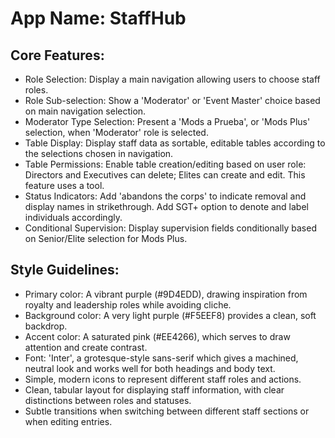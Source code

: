 # **App Name**: StaffHub

## Core Features:

- Role Selection: Display a main navigation allowing users to choose staff roles.
- Role Sub-selection: Show a 'Moderator' or 'Event Master' choice based on main navigation selection.
- Moderator Type Selection: Present a 'Mods a Prueba', or 'Mods Plus' selection, when 'Moderator' role is selected.
- Table Display: Display staff data as sortable, editable tables according to the selections chosen in navigation.
- Table Permissions: Enable table creation/editing based on user role: Directors and Executives can delete; Elites can create and edit. This feature uses a tool.
- Status Indicators: Add 'abandons the corps' to indicate removal and display names in strikethrough. Add SGT+ option to denote and label individuals accordingly.
- Conditional Supervision: Display supervision fields conditionally based on Senior/Elite selection for Mods Plus.

## Style Guidelines:

- Primary color: A vibrant purple (#9D4EDD), drawing inspiration from royalty and leadership roles while avoiding cliche.
- Background color: A very light purple (#F5EEF8) provides a clean, soft backdrop.
- Accent color: A saturated pink (#EE4266), which serves to draw attention and create contrast.
- Font: 'Inter', a grotesque-style sans-serif which gives a machined, neutral look and works well for both headings and body text.
- Simple, modern icons to represent different staff roles and actions.
- Clean, tabular layout for displaying staff information, with clear distinctions between roles and statuses.
- Subtle transitions when switching between different staff sections or when editing entries.